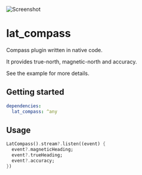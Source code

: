 
![Screenshot](https://github.com/ClaudeChey/lat_compass/tree/main/images/screenshot.gif)


# lat_compass

Compass plugin written in native code.

It provides true-north, magnetic-north and accuracy.

See the example for more details.

## Getting started

```yaml
dependencies:
  lat_compass: ^any
```

## Usage
```dart
LatCompass().stream?.listen((event) {
  event?.magneticHeading;
  event?.trueHeading;
  event?.accuracy;
})
```
